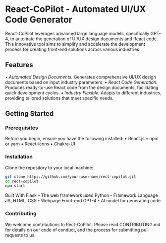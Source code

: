 # React-CoPilot - Automated UI/UX Code Generator

React-CoPilot leverages advanced large language models, specifically GPT-4, to automate the generation of UI/UX design documents and React code. This innovative tool aims to simplify and accelerate the development process for creating front-end solutions across various industries.

## Features

•⁠  ⁠*Automated Design Documents:* Generates comprehensive UI/UX design documents based on input industry parameters.
•⁠  ⁠*React Code Generation:* Produces ready-to-use React code from the design documents, facilitating quick development cycles.
•⁠  ⁠*Industry Flexible:* Adapts to different industries, providing tailored solutions that meet specific needs.

## Getting Started

### Prerequisites

Before you begin, ensure you have the following installed:
•⁠ React.js
•⁠ ⁠npm or yarn
• React-icons
• Chakra-UI

### Installation

Clone the repository to your local machine:

```bash
git clone https://github.com/your-username/rect-copilot.git
cd rect-copilot
npm start
```

Built With
Flask - The web framework used
Python - Framework Language
JS, HTML, CSS - Webpage Front-end
GPT-4 - AI model for generating code

### Contributing
We welcome contributions to Rect-CoPilot. Please read CONTRIBUTING.md for details on our code of conduct, and the process for submitting pull requests to us.
